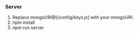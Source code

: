 ### Server

1. Replace mongoURI@[/config/keys.js] with your mongoURI.
2. npm install
3. npm run server
